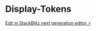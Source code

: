 # Display-Tokens

[Edit in StackBlitz next generation editor ⚡️](https://stackblitz.com/~/github.com/8well/Display-Tokens)
